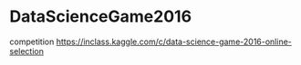 # DataScienceGame2016
competition https://inclass.kaggle.com/c/data-science-game-2016-online-selection
